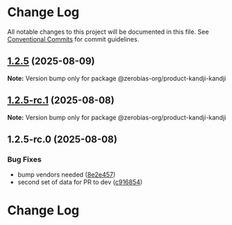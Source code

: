 # Change Log

All notable changes to this project will be documented in this file.
See [Conventional Commits](https://conventionalcommits.org) for commit guidelines.

## [1.2.5](https://github.com/zerobias-org/product/compare/@zerobias-org/product-kandji-kandji@1.2.5-rc.1...@zerobias-org/product-kandji-kandji@1.2.5) (2025-08-09)

**Note:** Version bump only for package @zerobias-org/product-kandji-kandji





## [1.2.5-rc.1](https://github.com/zerobias-org/product/compare/@zerobias-org/product-kandji-kandji@1.2.5-rc.0...@zerobias-org/product-kandji-kandji@1.2.5-rc.1) (2025-08-08)

**Note:** Version bump only for package @zerobias-org/product-kandji-kandji





## 1.2.5-rc.0 (2025-08-08)


### Bug Fixes

* bump vendors needed ([8e2e457](https://github.com/zerobias-org/product/commit/8e2e457e0b5d7141a05e8f2c178bc2854f2b7178))
* second set of data for PR to dev ([c916854](https://github.com/zerobias-org/product/commit/c916854bcf229b1c2042ffdea18472d66a061aaf))





# Change Log
